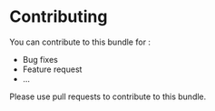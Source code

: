 Contributing
============

You can contribute to this bundle for :

- Bug fixes
- Feature request
- ...

Please use pull requests to contribute to this bundle.
